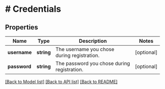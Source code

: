 # # Credentials

## Properties

Name | Type | Description | Notes
------------ | ------------- | ------------- | -------------
**username** | **string** | The username you chose during registration. | [optional]
**password** | **string** | The password you chose during registration. | [optional]

[[Back to Model list]](../../README.md#models) [[Back to API list]](../../README.md#endpoints) [[Back to README]](../../README.md)
